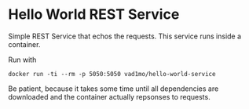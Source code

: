 # Hello World REST Service

Simple REST Service that echos the requests. 
This service runs inside a container. 

Run with

```
docker run -ti --rm -p 5050:5050 vad1mo/hello-world-service
```

Be patient, because it takes some time until all dependencies are downloaded and the container actually repsonses to requests.

